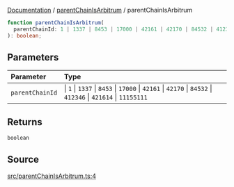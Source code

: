 [Documentation](../../README.md) / [parentChainIsArbitrum](../README.md) / parentChainIsArbitrum

```ts
function parentChainIsArbitrum(
  parentChainId: 1 | 1337 | 8453 | 17000 | 42161 | 42170 | 84532 | 412346 | 421614 | 11155111,
): boolean;
```

## Parameters

| Parameter       | Type                                                                                                         |
| :-------------- | :----------------------------------------------------------------------------------------------------------- |
| `parentChainId` | \| `1` \| `1337` \| `8453` \| `17000` \| `42161` \| `42170` \| `84532` \| `412346` \| `421614` \| `11155111` |

## Returns

`boolean`

## Source

[src/parentChainIsArbitrum.ts:4](https://github.com/anegg0/arbitrum-orbit-sdk/blob/8d986d322aefb470a79fa3dc36918f72097df8c1/src/parentChainIsArbitrum.ts#L4)

